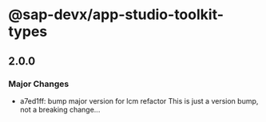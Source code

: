 # @sap-devx/app-studio-toolkit-types

## 2.0.0

### Major Changes

- a7ed1ff: bump major version for lcm refactor
  This is just a version bump, not a breaking change...
